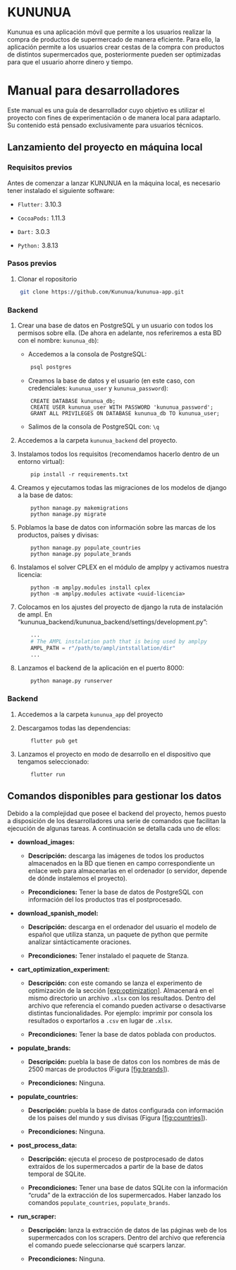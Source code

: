 # KUNUNUA

Kununua es una aplicación móvil que permite a los usuarios realizar la compra de productos de supermercado de manera eficiente. Para ello, la aplicación permite a los usuarios crear cestas de la compra con productos de distintos supermercados que, posteriormente pueden ser optimizadas para que el usuario ahorre dinero y tiempo.

# Manual para desarrolladores

Este manual es una guía de desarrollador cuyo objetivo es utilizar el
proyecto con fines de experimentación o de manera local para adaptarlo.
Su contenido está pensado exclusivamente para usuarios técnicos.

## Lanzamiento del proyecto en máquina local

### Requisitos previos

Antes de comenzar a lanzar KUNUNUA en la máquina local, es necesario
tener instalado el siguiente software:

-   `Flutter:` 3.10.3

-   `CocoaPods:` 1.11.3

-   `Dart:` 3.0.3

-   `Python:` 3.8.13

### Pasos previos

1.  Clonar el ropositorio
```bash
    git clone https://github.com/Kununua/kununua-app.git
```

### Backend

1.  Crear una base de datos en PostgreSQL y un usuario con todos los
    permisos sobre ella. (De ahora en adelante, nos referiremos a esta
    BD con el nombre: `kununua_db`):

    - Accedemos a la consola de PostgreSQL:

    ```bash
        psql postgres
    ```

    - Creamos la base de datos y el usuario (en este caso, con credenciales: `kununua_user` y `kununua_password`):

    ```postgresql
        CREATE DATABASE kununua_db;
        CREATE USER kununua_user WITH PASSWORD 'kununua_password';
        GRANT ALL PRIVILEGES ON DATABASE kununua_db TO kununua_user;
    ```
    - Salimos de la consola de PostgreSQL con: `\q`

2.  Accedemos a la carpeta `kununua_backend` del proyecto.

3.  Instalamos todos los requisitos (recomendamos hacerlo dentro de un
    entorno virtual):
    
    ```
        pip install -r requirements.txt
    ```

4.  Creamos y ejecutamos todas las migraciones de los modelos de django
    a la base de datos:

    ```
        python manage.py makemigrations
        python manage.py migrate
    ```

5.  Poblamos la base de datos con información sobre las marcas de los
    productos, países y divisas:

    ```
        python manage.py populate_countries
        python manage.py populate_brands
    ```

6.  Instalamos el solver CPLEX en el módulo de amplpy y activamos
    nuestra licencia:

    ```
        python -m amplpy.modules install cplex
        python -m amplpy.modules activate <uuid-licencia>
    ```

7.  Colocamos en los ajustes del proyecto de django la ruta de
    instalación de ampl. En
    “kununua_backend/kununua_backend/settings/development.py”:

    ```python
        ...
        # The AMPL instalation path that is being used by amplpy
        AMPL_PATH = r"/path/to/ampl/intstallation/dir"
        ...
    ```

8.  Lanzamos el backend de la aplicación en el puerto 8000:

    ```
        python manage.py runserver
    ```

### Backend

1.  Accedemos a la carpeta `kununua_app` del proyecto

2.  Descargamos todas las dependencias:

    ```
        flutter pub get
    ```

3.  Lanzamos el proyecto en modo de desarrollo en el dispositivo que
    tengamos seleccionado:

    ```
        flutter run
    ```

## Comandos disponibles para gestionar los datos

Debido a la complejidad que posee el backend del proyecto, hemos puesto
a disposición de los desarrolladores una serie de comandos que facilitan
la ejecución de algunas tareas. A continuación se detalla cada uno de
ellos:

-   **download_images:**

    -   **Descripción:** descarga las imágenes de todos los productos
        almacenados en la BD que tienen en campo correspondiente un
        enlace web para almacenarlas en el ordenador (o servidor,
        depende de dónde instalemos el proyecto).

    -   **Precondiciones:** Tener la base de datos de PostgreSQL con
        información del los productos tras el postprocesado.

-   **download_spanish_model:**

    -   **Descripción:** descarga en el ordenador del usuario el modelo
        de español que utiliza stanza, un paquete de python que permite
        analizar sintácticamente oraciones.

    -   **Precondiciones:** Tener instalado el paquete de Stanza.

-   **cart_optimization_experiment:**

    -   **Descripción:** con este comando se lanza el experimento de
        optimización de la sección
        <a href="#exp:optimization" data-reference-type="ref"
        data-reference="exp:optimization">[exp:optimization]</a>.
        Almacenará en el mismo directorio un archivo `.xlsx` con los
        resultados. Dentro del archivo que referencia el comando pueden
        activarse o desactivarse distintas funcionalidades. Por ejemplo:
        imprimir por consola los resultados o exportarlos a `.csv` en
        lugar de `.xlsx`.

    -   **Precondiciones:** Tener la base de datos poblada con
        productos.

-   **populate_brands:**

    -   **Descripción:** puebla la base de datos con los nombres de más
        de 2500 marcas de productos (Figura
        <a href="#fig:brands" data-reference-type="ref"
        data-reference="fig:brands">[fig:brands]</a>).

    -   **Precondiciones:** Ninguna.

-   **populate_countries:**

    -   **Descripción:** puebla la base de datos configurada con
        información de los paises del mundo y sus divisas (Figura
        <a href="#fig:countries" data-reference-type="ref"
        data-reference="fig:countries">[fig:countries]</a>).

    -   **Precondiciones:** Ninguna.

-   **post_process_data:**

    -   **Descripción:** ejecuta el proceso de postprocesado de datos
        extraídos de los supermercados a partir de la base de datos
        temporal de SQLite.

    -   **Precondiciones:** Tener una base de datos SQLite con la
        información “cruda” de la extracción de los supermercados. Haber
        lanzado los comandos `populate_countries`, `populate_brands`.

-   **run_scraper:**

    -   **Descripción:** lanza la extracción de datos de las páginas web
        de los supermercados con los scrapers. Dentro del archivo que
        referencia el comando puede seleccionarse qué scarpers lanzar.

    -   **Precondiciones:** Ninguna.